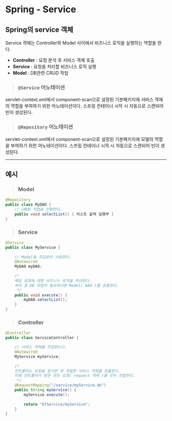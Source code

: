# Spring - Service
## Spring의 service 객체
Service 객체는 Controller와 Model 사이에서 비즈니스 로직을 실행하는 역할을 한다.
- **Controller** : 요청 분석 후 서비스 객체 호출
- **Service** : 요청을 처리할 비즈니스 로직 실행
- **Model** : DB관련 CRUD 작업

> ### ```@Service``` 어노테이션
servlet-context.xml에서 component-scan으로 설정된 기본패키지에 서비스 객체의 역할을 부여하기 위한 어노테이션이다.  스프링 컨테이너 시작 시 자동으로 스캔되어 빈이 생성된다.
> ### ```@Repository``` 어노테이션
servlet-context.xml에서 component-scan으로 설정된 기본패키지에 모델의 역할을 부여하기 위한 어노테이션이다.  스프링 컨테이너 시작 시 자동으로 스캔되어 빈이 생성된다.
***
## 예시
> ### Model
```java
@Repository
public class MyDAO {
	// CRUD 작업을 진행한다.
	public void selectList() { 리스트 출력 실행부 }
}
```
> ### Service
```java
@Service
public class MyService {
	
    // Model을 주입받아 사용한다.
    @Autowired
	MyDAO myDAO;
	
	/*
	해당 요청에 대한 비즈니스 로직을 처리한다.
	처리 중 DB 작업이 필요하다면 Model( DAO )를 호출한다.
	 */
	public void execute() { 
		myDAO.selectList();
	}
}
```
> ### Controller
```java
@Controller
public class ServiceController {

	// 서비스 객체를 주입받는다.
	@Autowired
	MyService myService;
	
	/*
	컨트롤러는 요청을 분석한 후 적절한 서비스 객체를 호출한다.
	이때 컨트롤러가 받은 모든 요청( request 객체 )을 모두 전달한다.
	 */
	@RequestMapping("/service/myService.do")
	public String myService() {
		myService.execute();
		
		return "07Service/myService";
	}
}
```